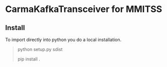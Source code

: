 # CarmaKafkaTransceiver for MMITSS
## Install
 To import directly into python you do a local installation. 
> python setup.py sdist
> 
> pip install .
